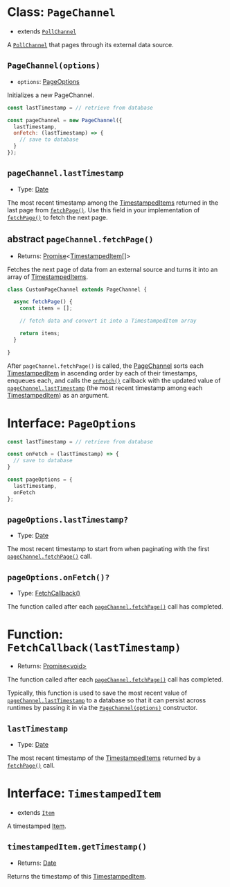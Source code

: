 # Class: `PageChannel`

- extends [`PollChannel`](./poll.md)

A [`PollChannel`](./channel.md) that pages through its external data source.

## `PageChannel(options)`

- `options`: [PageOptions](#Interface:-PageOptions)

Initializes a new PageChannel.

```javascript
const lastTimestamp = // retrieve from database

const pageChannel = new PageChannel({
  lastTimestamp,
  onFetch: (lastTimestamp) => {
    // save to database
  }
});
```

## `pageChannel.lastTimestamp`

- Type: [Date](https://developer.mozilla.org/en-US/docs/Web/JavaScript/Reference/Global_Objects/Date)

The most recent timestamp among the [TimestampedItems](#Interface:-TimestampedItem) returned in the last page from [`fetchPage()`](#abstract-pageChannel.fetchPage()). Use this field in your implementation of [`fetchPage()`](#abstract-pageChannel.fetchPage()) to fetch the next page.

## abstract `pageChannel.fetchPage()`
- Returns: [Promise](https://developer.mozilla.org/en-US/docs/Web/JavaScript/Reference/Global_Objects/Promise)\<[TimestampedItem](#Interface:-TimestampedItem)[]\>

Fetches the next page of data from an external source and turns it into an array of [TimestampedItems](#Interface:-TimestampedItem).

```javascript
class CustomPageChannel extends PageChannel {

  async fetchPage() {
    const items = [];

    // fetch data and convert it into a TimestampedItem array

    return items;
  }

}
```

After `pageChannel.fetchPage()` is called, the [PageChannel](#Class:-PageChannel) sorts each [TimestampedItem](#Interface:-TimestampedItem) in ascending order by each of their timestamps, enqueues each, and calls the [`onFetch()`](#pageOptions.onFetch()?) callback with the updated value of [`pageChannel.lastTimestamp`](#pageChannel.lastTimestamp) (the most recent timestamp among each [TimestampedItem](#Interface:-TimestampedItem)) as an argument.

# Interface: `PageOptions`

```javascript
const lastTimestamp = // retrieve from database

const onFetch = (lastTimestamp) => {
  // save to database
}

const pageOptions = {
  lastTimestamp,
  onFetch
};
```

## `pageOptions.lastTimestamp?`
- Type: [Date](https://developer.mozilla.org/en-US/docs/Web/JavaScript/Reference/Global_Objects/Date)

The most recent timestamp to start from when paginating with the first [`pageChannel.fetchPage()`](#abstract-pageChannel.fetchPage()) call.

## `pageOptions.onFetch()?`
- Type: [FetchCallback()](#Function-FetchCallback(lastTimestamp))

The function called after each [`pageChannel.fetchPage()`](#abstract-pageChannel.fetchPage()) call has completed.


# Function: `FetchCallback(lastTimestamp)`
- Returns: [Promise\<void\>](https://developer.mozilla.org/en-US/docs/Web/JavaScript/Reference/Global_Objects/Promise)

The function called after each [`pageChannel.fetchPage()`](#abstract-pageChannel.fetchPage()) call has completed.

Typically, this function is used to save the most recent value of [`pageChannel.lastTimestamp`](#pageChannel.lastTimestamp) to a database so that it can persist across runtimes by passing it in via the [`PageChannel(options)`](#PageChannel(options)) constructor.

## `lastTimestamp`
- Type: [Date](https://developer.mozilla.org/en-US/docs/Web/JavaScript/Reference/Global_Objects/Date)

The most recent timestamp of the [TimestampedItems](#Interface:-TimestampedItem) returned by a [`fetchPage()`](#abstract-pageChannel.fetchPage()) call.

# Interface: `TimestampedItem`
- extends [`Item`](../item.md)

A timestamped [Item](../item.md).

## `timestampedItem.getTimestamp()`
- Returns: [Date](https://developer.mozilla.org/en-US/docs/Web/JavaScript/Reference/Global_Objects/Date)

Returns the timestamp of this [TimestampedItem](#Interface:-TimestampedItem).

